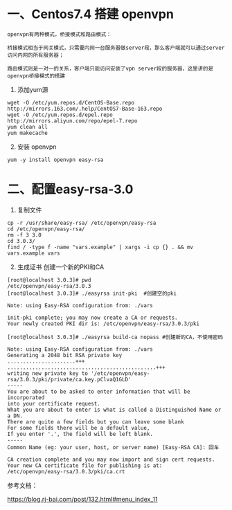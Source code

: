  # 一、Centos7.4 搭建 openvpn

    openvpn有两种模式，桥接模式和路由模式：

    桥接模式相当于网关模式，只需要内网一台服务器做server段，那么客户端就可以通过server访问内网的所有服务器；

    路由模式则是一对一的关系，客户端只能访问安装了vpn server段的服务器，这里讲的是openvpn桥接模式的搭建

1. 添加yum源
```shell
wget -O /etc/yum.repos.d/CentOS-Base.repo http://mirrors.163.com/.help/CentOS7-Base-163.repo
wget -O /etc/yum.repos.d/epel.repo http://mirrors.aliyun.com/repo/epel-7.repo
yum clean all
yum makecache
``` 
2. 安装 openvpn
```shell
yum -y install openvpn easy-rsa
```

# 二、配置easy-rsa-3.0
1. 复制文件
```
cp -r /usr/share/easy-rsa/ /etc/openvpn/easy-rsa
cd /etc/openvpn/easy-rsa/
rm -f 3 3.0
cd 3.0.3/
find / -type f -name "vars.example" | xargs -i cp {} . && mv vars.example vars
```
2. 生成证书
创建一个新的PKI和CA
```
[root@localhost 3.0.3]# pwd
/etc/openvpn/easy-rsa/3.0.3
[root@localhost 3.0.3]# ./easyrsa init-pki  #创建空的pki

Note: using Easy-RSA configuration from: ./vars

init-pki complete; you may now create a CA or requests.
Your newly created PKI dir is: /etc/openvpn/easy-rsa/3.0.3/pki

[root@localhost 3.0.3]# ./easyrsa build-ca nopass #创建新的CA，不使用密码

Note: using Easy-RSA configuration from: ./vars
Generating a 2048 bit RSA private key
......................+++
................................................+++
writing new private key to '/etc/openvpn/easy-rsa/3.0.3/pki/private/ca.key.pClvaQ1GLD'
-----
You are about to be asked to enter information that will be incorporated
into your certificate request.
What you are about to enter is what is called a Distinguished Name or a DN.
There are quite a few fields but you can leave some blank
For some fields there will be a default value,
If you enter '.', the field will be left blank.
-----
Common Name (eg: your user, host, or server name) [Easy-RSA CA]: 回车

CA creation complete and you may now import and sign cert requests.
Your new CA certificate file for publishing is at:
/etc/openvpn/easy-rsa/3.0.3/pki/ca.crt
```

 参考文档：
 
 https://blog.rj-bai.com/post/132.html#menu_index_11
